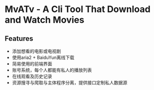# MvATv - A Cli Tool That Download and Watch Movies

## Features
- 添加想看的电影或电视剧
- 使用aria2 + BaiduYun离线下载
- 简易使用的前端界面
- 账号系统，每个人都能有私人的播放列表
- 在线观看及历史记录
- 资源搜寻与爬取与主体程序分离，提供接口定制私人数据源
